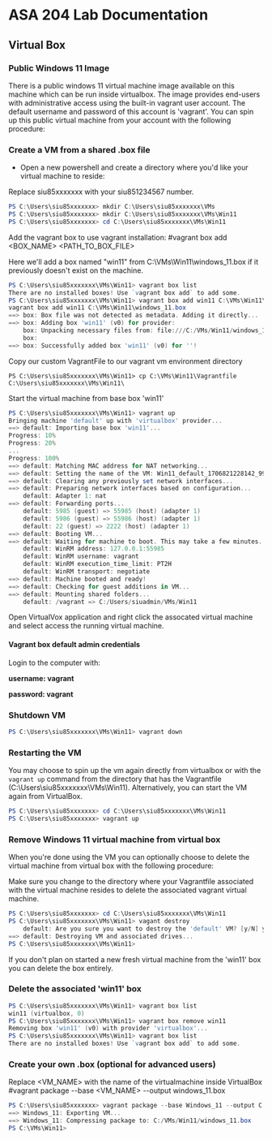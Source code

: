 # ASA 204 Lab Documentation

## Virtual Box

### Public Windows 11 Image

There is a public windows 11 virtual machine image available on this machine which can be run inside virtualbox.  The image provides end-users with administrative access using the built-in vagrant user account.  The default username and password of this account is 'vagrant'.  You can spin up this public virtual machine from your account with the following procedure:

### Create a VM from a shared .box file

- Open a new powershell and create a directory where you'd like your virtual machine to reside:

Replace siu85xxxxxxx with your siu851234567 number.

```powershell
PS C:\Users\siu85xxxxxxx> mkdir C:\Users\siu85xxxxxxx\VMs
PS C:\Users\siu85xxxxxxx> mkdir C:\Users\siu85xxxxxxx\VMs\Win11
PS C:\Users\siu85xxxxxxx> cd C:\Users\siu85xxxxxxx\VMs\Win11
```

Add the vagrant box to use vagrant installation:
#vagrant box add <BOX_NAME> <PATH_TO_BOX_FILE>

Here we'll add a box named "win11" from C:\VMs\Win11\windows_11.box if it previously doesn't exist on the machine.
```powershell
PS C:\Users\siu85xxxxxxx\VMs\Win11> vagrant box list
There are no installed boxes! Use `vagrant box add` to add some.
PS C:\Users\siu85xxxxxxx\VMs\Win11> vagrant box add win11 C:\VMs\Win11\windows_11.box
vagrant box add win11 C:\VMs\Win11\windows_11.box
==> box: Box file was not detected as metadata. Adding it directly...
==> box: Adding box 'win11' (v0) for provider:
    box: Unpacking necessary files from: file:///C:/VMs/Win11/windows_11.box
    box:
==> box: Successfully added box 'win11' (v0) for ''!
```

Copy our custom VagrantFile to our vagrant vm environment directory
```
PS C:\Users\siu85xxxxxxx\VMs\Win11> cp C:\VMs\Win11\Vagrantfile C:\Users\siu85xxxxxxx\VMs\Win11\
```

Start the virtual machine from base box 'win11'
```powershell
PS C:\Users\siu85xxxxxxx\VMs\Win11> vagrant up
Bringing machine 'default' up with 'virtualbox' provider...
==> default: Importing base box 'win11'...
Progress: 10%
Progress: 20%
...
Progress: 100%
==> default: Matching MAC address for NAT networking...
==> default: Setting the name of the VM: Win11_default_1706821228142_9999
==> default: Clearing any previously set network interfaces...
==> default: Preparing network interfaces based on configuration...
    default: Adapter 1: nat
==> default: Forwarding ports...
    default: 5985 (guest) => 55985 (host) (adapter 1)
    default: 5986 (guest) => 55986 (host) (adapter 1)
    default: 22 (guest) => 2222 (host) (adapter 1)
==> default: Booting VM...
==> default: Waiting for machine to boot. This may take a few minutes...
    default: WinRM address: 127.0.0.1:55985
    default: WinRM username: vagrant
    default: WinRM execution_time_limit: PT2H
    default: WinRM transport: negotiate
==> default: Machine booted and ready!
==> default: Checking for guest additions in VM...
==> default: Mounting shared folders...
    default: /vagrant => C:/Users/siuadmin/VMs/Win11
```

Open VirtualVox application and right click the assocated virtual machine and select access the running virtual machine.

#### Vagrant box default admin credentials

Login to the computer with:

**username: vagrant**

**password: vagrant**

### Shutdown VM
```powershell
PS C:\Users\siu85xxxxxxx\VMs\Win11> vagrant down
```

### Restarting the VM

You may choose to spin up the vm again directly from virtualbox or with the `vagrant up` command from the directory that has the Vagrantfile (C:\Users\siu85xxxxxxx\VMs\Win11).  Alternatively, you can start the VM again from VirtualBox.
```powershell
PS C:\Users\siu85xxxxxxx> cd C:\Users\siu85xxxxxxx\VMs\Win11
PS C:\Users\siu85xxxxxxx> vagrant up
```

### Remove Windows 11 virtual machine from virtual box

When you're done using the VM you can optionally choose to delete the virtual machine from virtual box with the following procedure:

Make sure you change to the directory where your Vagrantfile associated with the virtual machine resides to delete the associated vagrant virtual machine.

```powershell
PS C:\Users\siu85xxxxxxx> cd C:\Users\siu85xxxxxxx\VMs\Win11
PS C:\Users\siu85xxxxxxx\VMs\Win11> vagant destroy
    default: Are you sure you want to destroy the 'default' VM? [y/N] y
==> default: Destroying VM and associated drives...
PS C:\Users\siu85xxxxxxx\VMs\Win11>
```

If you don't plan on started a new fresh virtual machine from the 'win11' box you can delete the box entirely.

### Delete the associated 'win11' box 
```powershell
PS C:\Users\siu85xxxxxxx\VMs\Win11> vagrant box list
win11 (virtualbox, 0)
PS C:\Users\siu85xxxxxxx\VMs\Win11> vagrant box remove win11
Removing box 'win11' (v0) with provider 'virtualbox'...
PS C:\Users\siu85xxxxxxx\VMs\Win11> vagrant box list
There are no installed boxes! Use `vagrant box add` to add some.
```


### Create your own .box (optional for advanced users)

Replace <VM_NAME> with the name of the virtualmachine inside VirtualBox
#vagrant package --base <VM_NAME> --output windows_11.box

```powershell
PS C:\Users\siu85xxxxxxx> vagrant package --base Windows_11 --output C:\Users\siu85xxxxxxx\Boxes\windows_11.box
==> Windows_11: Exporting VM...
==> Windows_11: Compressing package to: C:/VMs/Win11/windows_11.box
PS C:\VMs\Win11>
```

